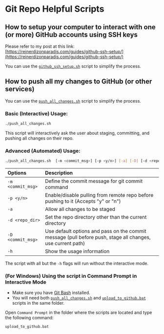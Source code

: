 # Git Repo Helpful Scripts

## How to setup your computer to interact with one (or more) GitHub accounts using SSH keys
Please refer to my post at this link:
[https://reinerdizonparadis.com/guides/github-ssh-setup/](https://reinerdizonparadis.com/guides/github-ssh-setup/)

You can use the [```github_ssh_setup.sh```](https://raw.githubusercontent.com/reinerdizonparadis/helpful_scripts/main/git_repos/github_ssh_setup.sh)  script to simplify the process.


## How to push all my changes to GitHub (or other services)
You can use the [```push_all_changes.sh```](https://raw.githubusercontent.com/reinerdizonparadis/helpful_scripts/main/git_repos/push_all_changes.sh)  script to simplify the process.

### Basic (Interactive) Usage: 
```bash
./push_all_changes.sh
```
This script will interactively ask the user about staging, committing, and pushing all changes on their repo.


### Advanced (Automated) Usage: 
```bash
./push_all_changes.sh  [-m <commit_msg>] [-p <y/n>] [-a] [-D] [-d <repo_dir>]
```

|Options| Description|
|:----|:----|
|```-m <commit_msg>``` |    Define the commit message for git commit command|
|```-p <y/n>``` |           Enable/disable pulling from remote repo before pushing to it (Accepts "y" or "n")|
|```-a``` |                 Allow all changes to be staged|
|```-d <repo_dir>``` |      Set the repo directory other than the current directory|
|```-D <commit_msg>``` |    Use default options and pass on the commit message (pull before push, stage all changes, use current path)|
|```-h``` |                 Show the usage information|

The script with all but the ```-h``` flags will run without the interactive mode.


### (For Windows) Using the script in Command Prompt in Interactive Mode
* Make sure you have [Git Bash](https://git-scm.com/download/win) installed.
* You will need both [```push_all_changes.sh```](https://raw.githubusercontent.com/reinerdizonparadis/helpful_scripts/main/git_repos/push_all_changes.sh) and [```upload_to_github.bat```](https://raw.githubusercontent.com/reinerdizonparadis/helpful_scripts/main/git_repos/upload_to_github.bat) scripts in the same folder.

Open ```Command Prompt``` in the folder where the scripts are located and type the following command:
```cmd
upload_to_github.bat
```
